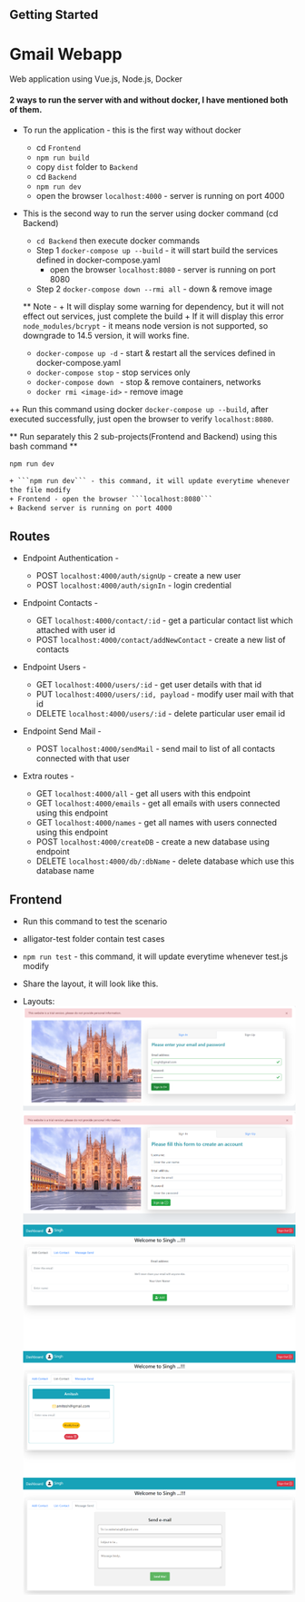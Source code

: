 ## Getting Started

# Gmail Webapp
Web application using Vue.js, Node.js, Docker

#### 2 ways to run the server with and without docker, I have mentioned both of them.

+ To run the application - this is the first way without docker
	+ cd `Frontend`
	+ ```npm run build```
	+ copy `dist` folder to `Backend`
	+ cd `Backend`
	+ ```npm run dev```
	+ open the browser ```localhost:4000``` - server is running on port 4000

+ This is the second way to run the server using docker command (cd Backend)

	+ ```cd Backend``` then execute docker commands
	+ Step 1 ```docker-compose up --build``` - it will start build the services defined in docker-compose.yaml
		+ open the browser ```localhost:8080``` - server is running on port 8080
	+ Step 2 ```docker-compose down --rmi all``` - down & remove image

	** Note - 
		+ It will display some warning for dependency, but it will not effect out services, just complete the build
		+ If it will display this error ``` node_modules/bcrypt``` - it means node version is not supported, so downgrade to 14.5 version, it will works fine.

	<!-- Other docker command to execute -->
	+ ```docker-compose up -d``` - start & restart all the services defined in docker-compose.yaml
	+ ```docker-compose stop``` - stop services only
	+ ```docker-compose down ``` - stop & remove containers, networks
	+ ```docker rmi <image-id>``` - remove image 

++ Run this command using docker ```docker-compose up --build```, after executed successfully, just open the browser to verify ```localhost:8080```.


** Run separately this 2 sub-projects(Frontend and Backend) using this bash command **

```bash
npm run dev 
```
	+ ```npm run dev``` - this command, it will update everytime whenever the file modify
	+ Frontend - open the browser ```localhost:8080```
	+ Backend server is running on port 4000

## Routes

+ Endpoint Authentication -
	+ POST ```localhost:4000/auth/signUp```  - create a new user
	+ POST ```localhost:4000/auth/signIn```  - login credential 

+ Endpoint Contacts -
	+ GET ```localhost:4000/contact/:id```  - get a particular contact list which attached with user id
	+ POST ```localhost:4000/contact/addNewContact```  - create a new list of contacts

+ Endpoint Users -
	+ GET ```localhost:4000/users/:id```  - get user details with that id
	+ PUT ```localhost:4000/users/:id, payload```  - modify user mail with that id
	+ DELETE ```localhost:4000/users/:id``` - delete particular user email id

+ Endpoint Send Mail - 
	+ POST ```localhost:4000/sendMail```  - send mail to list of all contacts connected with that user

+ Extra routes -
	+ GET ```localhost:4000/all``` - get all users with this endpoint
	+ GET ```localhost:4000/emails``` - get all emails with users connected using this endpoint
	+ GET ```localhost:4000/names``` - get all names with users connected using this endpoint
	+ POST ```localhost:4000/createDB``` - create a new database using endpoint
	+ DELETE ```localhost:4000/db/:dbName``` - delete database which use this database name
		
## Frontend 
+ Run this command to test the scenario
+ alligator-test folder contain test cases
+ ```npm run test``` - this command, it will update everytime whenever test.js modify

+ Share the layout, it will look like this.
+ Layouts:
![layout_1](./layouts/layout_1.png)
![layout_2](./layouts/layout_2.png)
![layout_3](./layouts/layout_3.png)
![layout_4](./layouts/layout_4.png)
![layout_5](./layouts/layout_5.png)
